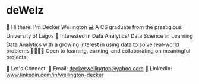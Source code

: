 # deWelz

👋 Hi there! I'm Decker Wellington
💻 A CS graduate from the prestigious University of Lagos
🤔 Interested in Data Analytics/ Data Science
📈 Learning Data Analytics with a growing interest in using data to solve real-world problems
🫱🏽‍🫲🏾 Open to learning, earning, and collaborating on meaningful projects

🤝 Let's Connect:
📧 Email: deckerwellington@yahoo.com
💼 LinkedIn: www.linkedin.com/in/wellington-decker



